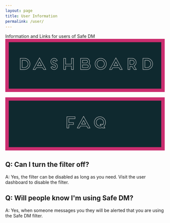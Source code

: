 ```yaml
---
layout: page
title: User Information 
permalink: /user/
---
```

Information and Links for users of Safe DM
![link to dashboard](/images/dashboard.png)

![FAQ](/images/faq.png)

## Q: Can I turn the filter off?

A: Yes, the filter can be disabled as long as you need. Visit the user dashboard to disable the filter. 

## Q: Will people know I'm using Safe DM? 

A: Yes, when someone messages you they will be alerted that you are using the Safe DM filter. 
